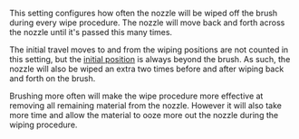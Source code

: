 This setting configures how often the nozzle will be wiped off the brush during every wipe procedure. The nozzle will move back and forth across the nozzle until it's passed this many times.

The initial travel moves to and from the wiping positions are not counted in this setting, but the [initial position](wipe_brush_pos_x.md) is always beyond the brush. As such, the nozzle will also be wiped an extra two times before and after wiping back and forth on the brush.

Brushing more often will make the wipe procedure more effective at removing all remaining material from the nozzle. However it will also take more time and allow the material to ooze more out the nozzle during the wiping procedure.
